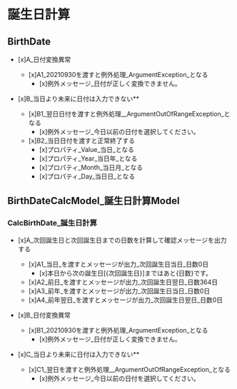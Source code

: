 ﻿# 誕生日計算

## BirthDate

- [x]A_日付変換異常
  - [x]A1_20210930を渡すと例外処理_ArgumentException_となる
    - [x]例外メッセージ_日付が正しく変換できません。

- [x]B_当日より未来に日付は入力できない**
  - [x]B1_翌日日付を渡すと例外処理__ArgumentOutOfRangeException_となる 
    - [x]例外メッセージ_今日以前の日付を選択してください。
  - [x]B2_当日日付を渡すと正常終了する
    - [x]プロパティ_Value_当日_となる
    - [x]プロパティ_Year_当日年_となる
    - [x]プロパティ_Month_当日月_となる
    - [x]プロパティ_Day_当日日_となる


## BirthDateCalcModel_誕生日計算Model

### CalcBirthDate_誕生日計算

- [x]A_次回誕生日と次回誕生日までの日数を計算して確認メッセージを出力する
  - [x]A1_当日_を渡すとメッセージが出力_次回誕生日当日_日数0日
    - [x]本日から次の誕生日[{次回誕生日}]まではあと{日数}です。 
  - [x]A2_前日_を渡すとメッセージが出力_次回誕生日翌日_日数364日 
  - [x]A3_前年_を渡すとメッセージが出力_次回誕生日当日_日数0日
  - [x]A4_前年翌日_を渡すとメッセージが出力_次回誕生日翌日_日数0日

- [x]B_日付変換異常
  - [x]B1_20210930を渡すと例外処理_ArgumentException_となる
    - [x]例外メッセージ_日付が正しく変換できません。

- [x]C_当日より未来に日付は入力できない**
  - [x]C1_翌日を渡すと例外処理__ArgumentOutOfRangeException_となる 
    - [x]例外メッセージ_今日以前の日付を選択してください。
 